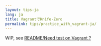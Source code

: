 ```yaml
---
layout: tips-ja
lang: ja
title: VagrantでKnife-Zero
permalink: tips/practice_with_vagrant-ja/
---
```


WIP, see [README/Need test on Vagrant ?](https://github.com/higanworks/knife-zero/blob/master/README.md#need-test-on-vagrant-)

